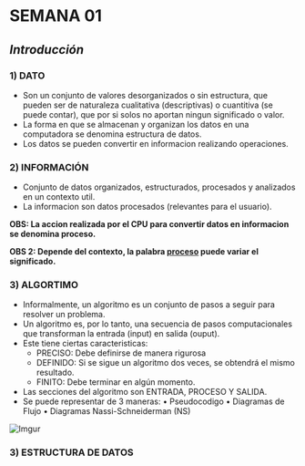 # SEMANA 01

## *Introducción*

### **1) DATO**

- Son un conjunto de valores desorganizados o sin estructura, que pueden ser de naturaleza cualitativa (descriptivas) o cuantitiva (se puede contar), que por si solos no aportan ningun significado o valor.
- La forma en que se almacenan y organizan los datos en una computadora se denomina estructura de datos.
- Los datos se pueden convertir en informacion realizando operaciones.

### **2) INFORMACIÓN**

- Conjunto de datos organizados, estructurados, procesados y analizados en un contexto util.
- La informacion son datos procesados (relevantes para el usuario).

**OBS: La accion realizada por el CPU para convertir datos en informacion se denomina proceso.** 

**OBS 2: Depende del contexto, la palabra [proceso](https://www.defit.org/process/) puede variar el significado.**

### **3) ALGORTIMO**
- Informalmente, un algoritmo es un conjunto de pasos a seguir para resolver un problema.
- Un algoritmo es, por lo tanto, una secuencia de pasos computacionales que transforman la entrada (input) en salida (ouput).
- Este tiene ciertas caracteristicas:  
    - PRECISO: Debe definirse de manera rigurosa  
    - DEFINIDO: Si se sigue un algoritmo dos veces, se obtendrá el mismo resultado.  
    - FINITO: Debe terminar en algún momento.
- Las secciones del algoritmo son ENTRADA, PROCESO Y SALIDA. 
- Se puede representar de 3 maneras:
        • Pseudocodigo
        • Diagramas de Flujo
        • Diagramas Nassi-Schneiderman (NS)
        
![Imgur](https://i.imgur.com/FFrs7Q9.png)

### **3) ESTRUCTURA DE DATOS**




